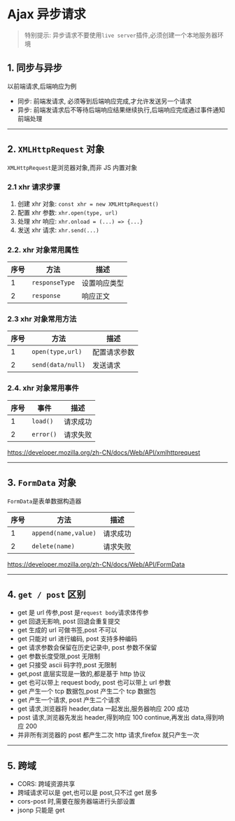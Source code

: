 # Ajax 异步请求

> 特别提示: 异步请求不要使用`live server`插件,必须创建一个本地服务器环境

## 1. 同步与异步

以前端请求,后端响应为例

- 同步: 前端发请求, 必须等到后端响应完成,才允许发送另一个请求
- 异步: 前端发请求后不等待后端响应结果继续执行,后端响应完成通过事件通知前端处理

---

## 2. `XMLHttpRequest` 对象

`XMLHttpRequest`是浏览器对象,而非 JS 内置对象

### 2.1 xhr 请求步骤

1. 创建 xhr 对象: `const xhr = new XMLHttpRequest()`
2. 配置 xhr 参数: `xhr.open(type, url)`
3. 处理 xhr 响应: `xhr.onload = (...) => {...}`
4. 发送 xhr 请求: `xhr.send(...)`

### 2.2. xhr 对象常用属性

| 序号 | 方法           | 描述         |
| ---- | -------------- | ------------ |
| 1    | `responseType` | 设置响应类型 |
| 2    | `response`     | 响应正文     |

### 2.3 xhr 对象常用方法

| 序号 | 方法              | 描述         |
| ---- | ----------------- | ------------ |
| 1    | `open(type,url)`  | 配置请求参数 |
| 2    | `send(data/null)` | 发送请求     |

### 2.4. xhr 对象常用事件

| 序号 | 事件      | 描述     |
| ---- | --------- | -------- |
| 1    | `load()`  | 请求成功 |
| 2    | `error()` | 请求失败 |

<https://developer.mozilla.org/zh-CN/docs/Web/API/xmlhttprequest>

---

## 3. `FormData` 对象

`FormData`是表单数据构造器

| 序号 | 方法                 | 描述     |
| ---- | -------------------- | -------- |
| 1    | `append(name,value)` | 请求成功 |
| 2    | `delete(name)`       | 请求失败 |

<https://developer.mozilla.org/zh-CN/docs/Web/API/FormData>

---

## 4. `get / post` 区别

- get 是 url 传参,post 是`request body`请求体传参
- get 回退无影响, post 回退会重复提交
- get 生成的 url 可做书签,post 不可以
- get 只能对 url 进行编码, post 支持多种编码
- get 请求参数会保留在历史记录中, post 参数不保留
- get 参数长度受限,post 无限制
- get 只接受 ascii 码字符,post 无限制
- get,post 底层实现是一致的,都是基于 http 协议
- get 也可以带上 request body, post 也可以带上 url 参数
- get 产生一个 tcp 数据包,post 产生二个 tcp 数据包
- get 产生一个请求, post 产生二个请求
- get 请求,浏览器将 header,data 一起发出,服务器响应 200 成功
- post 请求,浏览器先发出 header,得到响应 100 continue,再发出 data,得到响应 200
- 并非所有浏览器的 post 都产生二次 http 请求,firefox 就只产生一次

---

## 5. 跨域

- CORS: 跨域资源共享
- 跨域请求可以是 get,也可以是 post,只不过 get 居多
- cors-post 时,需要在服务器端进行头部设置
- jsonp 只能是 get
